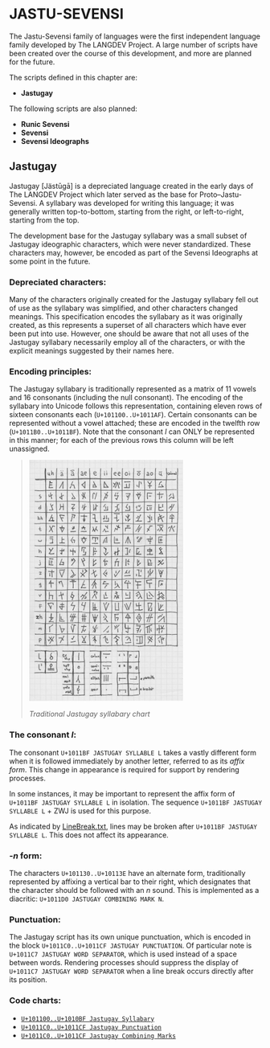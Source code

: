 #  JASTU-SEVENSI  #

The Jastu-Sevensi family of languages were the first independent language family developed by The LANGDEV Project.
A large number of scripts have been created over the course of this development, and more are planned for the future.

The scripts defined in this chapter are:

- **Jastugay**

The following scripts are also planned:

- **Runic Sevensi**
- **Sevensi**
- **Sevensi Ideographs**

##  Jastugay  ##

Jastugay [Jästūgā] is a depreciated language created in the early days of The LANGDEV Project which later served as the base for Proto&ndash;Jastu-Sevensi.
A syllabary was developed for writing this language; it was generally written top-to-bottom, starting from the right, or left-to-right, starting from the top.

The development base for the Jastugay syllabary was a small subset of Jastugay ideographic characters, which were never standardized.
These characters may, however, be encoded as part of the Sevensi Ideographs at some point in the future.

###  Depreciated characters:  ###

Many of the characters originally created for the Jastugay syllabary fell out of use as the syllabary was simplified, and other characters changed meanings.
This specification encodes the syllabary as it was originally created, as this represents a superset of all characters which have ever been put into use.
However, one should be aware that not all uses of the Jastugay syllabary necessarily employ all of the characters, or with the explicit meanings suggested by their names here.

###  Encoding principles:  ###

The Jastugay syllabary is traditionally represented as a matrix of 11 vowels and 16 consonants (including the null consonant).
The encoding of the syllabary into Unicode follows this representation, containing eleven rows of sixteen consonants each (`U+101100..U+1011AF`).
Certain consonants can be represented without a vowel attached; these are encoded in the twelfth row (`U+1011B0..U+1011BF`).
Note that the consonant *l* can ONLY be represented in this manner; for each of the previous rows this column will be left unassigned.

> <img alt="Jastugay Syllabary" src="images/jastugay-syllabary.png" height="480">
>
> *Traditional Jastugay syllabary chart*

###  The consonant *l*:  ###

The consonant `U+1011BF JASTUGAY SYLLABLE L` takes a vastly different form when it is followed immediately by another letter, referred to as its *affix form*.
This change in appearance is required for support by rendering processes.

In some instances, it may be important to represent the affix form of `U+1011BF JASTUGAY SYLLABLE L` in isolation.
The sequence `U+1011BF JASTUGAY SYLLABLE L` + ZWJ is used for this purpose.

As indicated by [LineBreak.txt](ucd/langdev/LineBreak.txt), lines may be broken after `U+1011BF JASTUGAY SYLLABLE L`.
This does not affect its appearance.

###  *-n* form:  ###

The characters `U+101130..U+10113E` have an alternate form, traditionally represented by affixing a vertical bar to their right, which designates that the character should be followed with an *n* sound.
This is implemented as a diacritic: `U+1011D0 JASTUGAY COMBINING MARK N`.

###  Punctuation:  ###

The Jastugay script has its own unique punctuation, which is encoded in the block `U+1011C0..U+1011CF JASTUGAY PUNCTUATION`.
Of particular note is `U+1011C7 JASTUGAY WORD SEPARATOR`, which is used instead of a space between words.
Rendering processes should suppress the display of `U+1011C7 JASTUGAY WORD SEPARATOR` when a line break occurs directly after its position.

###  Code charts:  ###

- [`U+101100..U+1010BF Jastugay Syllabary`](charts/101100.md)
- [`U+1011C0..U+1011CF Jastugay Punctuation`](charts/1011C0.md)
- [`U+1011C0..U+1011CF Jastugay Combining Marks`](charts/1011D0.md)
